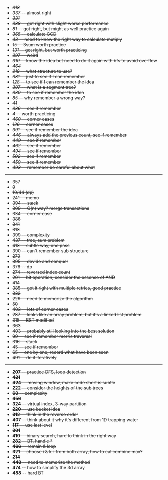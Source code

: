 + ~~*318*~~
+ ~~*337* -- almost right~~
+ ~~*331*~~
+ ~~*388* -- got right with slight worse performance~~
+ ~~*81* -- got right, but might as well practice again~~
+ ~~*365* -- calculate GCD~~
+ ~~*43* -- need to know the right way to calculate mutiply~~
+ ~~*15* -- 3sum worth practice~~
+ ~~*131* -- got right, but worth practicing~~
+ ~~*397* -- weird~~
+ ~~*310* -- know the idea but need to do it again with bfs to avoid overflow~~
+ ~~*464*~~
+ ~~*218* -- what structure to use?~~
+ ~~*381* -- just to see if I can remember~~
+ ~~*128* -- to see if I can remember the idea~~
+ ~~*307* -- what is a segment tree?~~
+ ~~*330* -- to see if remember the idea~~
+ ~~*85* -- why remember a wrong way?~~
+ ~~*41*~~
+ ~~*336* -- see if remember~~
+ ~~*4* -- worth practicing~~
+ ~~*460* -- corner cases~~
+ ~~*126* -- corner cases~~
+ ~~*391* -- see if remember the idea~~
+ ~~*446* -- always add the previous count, see if remember~~
+ ~~*449* -- see if remember~~
+ ~~*462* -- see if remember~~
+ ~~*494* -- see if remember~~
+ ~~*502* -- see if remember~~
+ ~~*459* -- see if remember~~
+ ~~*493* -- remember be careful about what~~

----

+ ~~357~~
+ ~~9~~
+ ~~10/44 (dp)~~
+ ~~241 -- memo~~
+ ~~394 -- stack~~
+ ~~309 -- O(n) way? merge transactions~~
+ ~~334 -- corner case~~
+ ~~386~~
+ ~~341~~
+ ~~313~~
+ ~~399 -- complexity~~
+ ~~437 -- tree, sum problem~~
+ ~~413 -- subtle way, one pass~~
+ ~~390 -- can't remember sub structure~~
+ ~~279~~
+ ~~395 -- devide and conquer~~
+ ~~376 -- dp~~
+ ~~274 -- reversed index count~~
+ ~~201 -- bit operation, consider the essense of AND~~
+ ~~414~~
+ ~~385 -- got it right with multiple retries, good practice~~
+ ~~332~~
+ ~~229 -- need to memorize the algorithm~~
+ ~~50~~
+ ~~402 -- lots of corner cases~~
+ ~~287 -- looks like an array problem, but it's a linked list problem~~
+ ~~315 -- BST modified~~
+ ~~363~~
+ ~~403 -- probably still looking into the best solution~~
+ ~~99 -- see if remember morris traversal~~
+ ~~316 -- stack~~
+ ~~45 -- see if remember~~
+ ~~65 -- one by one, record what have been seen~~
+ ~~491 -- do it iteratively~~

----

+ ~~**207** -- practice DFS, loop detection~~
+ ~~**421**~~
+ ~~**424** -- moving window, make code short is subtle~~
+ ~~**222** -- consider the heights of the sub trees~~
+ ~~**60** -- complexity~~
+ ~~**456**~~
+ ~~**324** -- virtual index, 3-way partition~~
+ ~~**220** -- use bucket idea~~
+ ~~**312** -- think in the reverse order~~
+ ~~**407** -- think about it why it's different from 1D trapping water~~
+ ~~**117** -- use last level~~
+ ~~**301**~~
+ ~~**410** -- binary search, hard to think in the right way~~
+ ~~**282** -- BT, handle *~~
+ ~~**466** -- remain & loop~~
+ ~~**321** -- choose i & k-i from both array, how to cal combine max?~~
+ ~~**214**~~
+ ~~**440** -- need to memorize the method~~
+ **474** -- how to simplify the 3d array
+ **488** -- hard BT